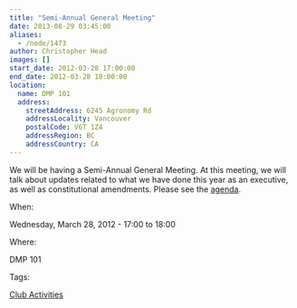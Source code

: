 ```yaml
---
title: "Semi-Annual General Meeting"
date: 2013-08-29 03:45:00
aliases:
  - /node/1473
author: Christopher Head
images: []
start_date: 2012-03-28 17:00:00
end_date: 2012-03-28 18:00:00
location:
  name: DMP 101
  address:
    streetAddress: 6245 Agronomy Rd
    addressLocality: Vancouver
    postalCode: V6T 1Z4
    addressRegion: BC
    addressCountry: CA
---
```


We will be having a Semi-Annual General Meeting. At this meeting, we will talk about updates related to what we have done this year as an executive, as well as constitutional amendments. Please see the [agenda](https://docs.google.com/document/d/1XDqEfmy7BOcdlBsetDNN_6vOeBXvtqnzTlSe5dSLx-k/edit?pli=1).

When: 

Wednesday, March 28, 2012 - 17:00 to 18:00

Where: 

DMP 101

Tags: 

[Club Activities](/club)
